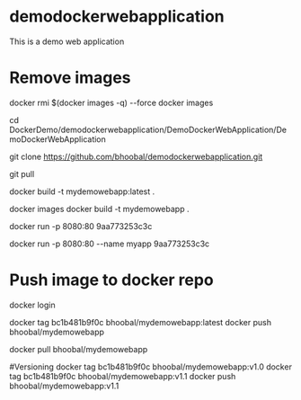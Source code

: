 # demodockerwebapplication

This is a demo web application


# Remove images
docker rmi $(docker images -q) --force
docker images


cd DockerDemo/demodockerwebapplication/DemoDockerWebApplication/DemoDockerWebApplication

git clone https://github.com/bhoobal/demodockerwebapplication.git


git pull

docker build -t mydemowebapp:latest .

docker images
docker build -t mydemowebapp .

docker run -p 8080:80 9aa773253c3c

docker run -p 8080:80 --name myapp 9aa773253c3c

# Push image to docker repo
docker login

docker tag bc1b481b9f0c bhoobal/mydemowebapp:latest
docker push bhoobal/mydemowebapp


docker pull bhoobal/mydemowebapp


#Versioning
docker tag bc1b481b9f0c bhoobal/mydemowebapp:v1.0
docker tag bc1b481b9f0c bhoobal/mydemowebapp:v1.1
docker push bhoobal/mydemowebapp:v1.1









